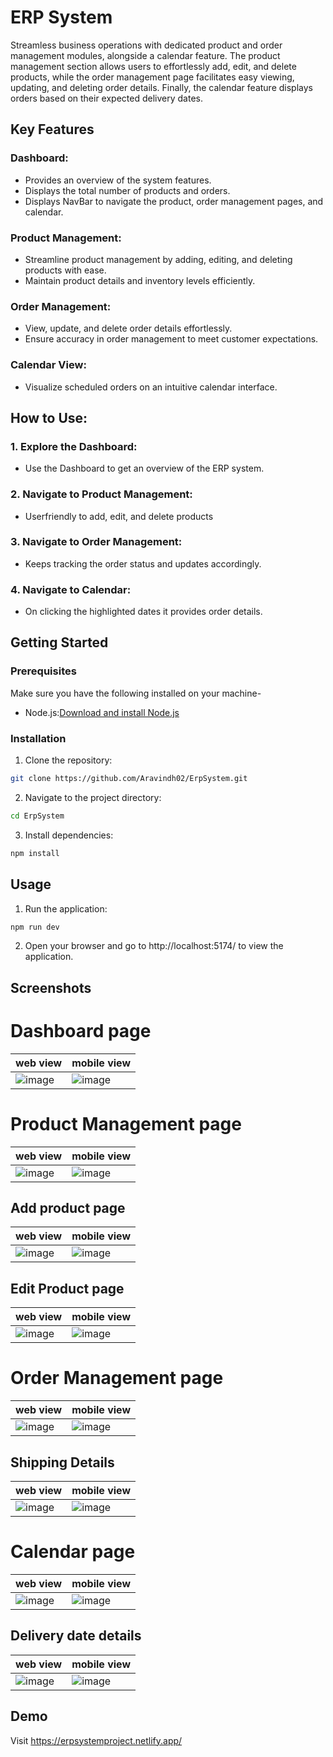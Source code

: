 # ERP System
Streamless business operations with dedicated product and order management modules, alongside a calendar feature. The product management section allows users to effortlessly add, edit, and delete products, while the order management page facilitates easy viewing, updating, and deleting order details. Finally, the calendar feature displays orders based on their expected delivery dates.
## Key Features
### Dashboard:
 - Provides an overview of the system features.  
 - Displays the total number of products and orders.
 - Displays NavBar to navigate the product, order management pages, and calendar.
### Product Management:
 - Streamline product management by adding, editing, and deleting products with ease.
 - Maintain product details and inventory levels efficiently.
### Order Management:
 - View, update, and delete order details effortlessly.
 - Ensure accuracy in order management to meet customer expectations.
### Calendar View:
 - Visualize scheduled orders on an intuitive calendar interface.
## How to Use:
### 1. Explore the Dashboard:
 - Use the Dashboard to get an overview of the ERP system.
### 2. Navigate to Product Management: 
 - Userfriendly to add, edit, and delete products
### 3. Navigate to Order Management:
 - Keeps tracking the order status and updates accordingly.
### 4. Navigate to Calendar:
 - On clicking the highlighted dates it provides order details.

## Getting Started 
### Prerequisites
Make sure you have the following installed on your machine-
 - Node.js:[Download and install Node.js](https://nodejs.org/en)
### Installation
 1. Clone the repository:
```sh
git clone https://github.com/Aravindh02/ErpSystem.git
```
2. Navigate to the project directory:
```sh
cd ErpSystem
```
3. Install dependencies:
```sh
npm install 
```
## Usage
1. Run the application:
```sh
npm run dev
```
2. Open your browser and go to http://localhost:5174/ to view the application.
## Screenshots
# Dashboard page 
| web view | mobile view|
|----------|------------|
|![image](https://github.com/Aravindh02/ErpSystem/assets/71463586/2dbb630d-9fb9-4d84-b5b1-316fd49538d3)|![image](https://github.com/Aravindh02/ErpSystem/assets/71463586/e93fcf55-6aa6-4553-a03f-f660b1bc7169)|
# Product Management page 
| web view | mobile view|
|----------|------------|
|![image](https://github.com/Aravindh02/ErpSystem/assets/71463586/f1b621b0-0c84-46be-ad65-60d912c32257)|![image](https://github.com/Aravindh02/ErpSystem/assets/71463586/86ff9b9c-4707-417d-8538-71eba1fa634a)|
## Add product page 
| web view | mobile view|
|----------|------------|
|![image](https://github.com/Aravindh02/ErpSystem/assets/71463586/0c168c66-1969-4a61-af72-9bdfc7aec5e2)|![image](https://github.com/Aravindh02/ErpSystem/assets/71463586/6c6146c5-4b09-4609-b3a7-eeb8d56bc975)|
## Edit Product page 
| web view | mobile view|
|----------|------------|
|![image](https://github.com/Aravindh02/ErpSystem/assets/71463586/098c7fe4-9e8e-44d1-8c62-3f174c2b61f8)|![image](https://github.com/Aravindh02/ErpSystem/assets/71463586/d61b1808-a86e-4172-b4ba-88bb8dd26639)|
# Order Management page
| web view | mobile view|
|----------|------------|
|![image](https://github.com/Aravindh02/ErpSystem/assets/71463586/ecc7ae32-7973-4fb7-afc9-bfe20c237c47)|![image](https://github.com/Aravindh02/ErpSystem/assets/71463586/4133325d-51f9-4b61-bc57-8c17198449ef)|
## Shipping Details 
| web view | mobile view|
|----------|------------|
|![image](https://github.com/Aravindh02/ErpSystem/assets/71463586/25a185aa-16e0-45de-bd38-78d48033d2c8)|![image](https://github.com/Aravindh02/ErpSystem/assets/71463586/8a953947-0f29-468d-97ab-7a4e44efa9df)|
# Calendar page 
| web view | mobile view|
|----------|------------|
|![image](https://github.com/Aravindh02/ErpSystem/assets/71463586/72b764d0-873c-450c-bcd2-49701890da3a)|![image](https://github.com/Aravindh02/ErpSystem/assets/71463586/2e699644-0bd5-401b-9ae3-edbbce400116)|
## Delivery date details 
| web view | mobile view|
|----------|------------|
|![image](https://github.com/Aravindh02/ErpSystem/assets/71463586/2e595625-0b46-4386-a15c-2f73a6bfdc91)|![image](https://github.com/Aravindh02/ErpSystem/assets/71463586/c0676a9c-b3ef-419c-80f5-c128a8fff0fc)|
## Demo
Visit https://erpsystemproject.netlify.app/

















    




